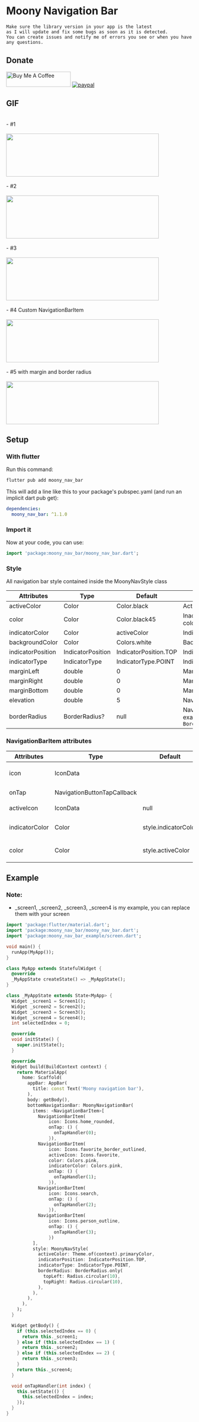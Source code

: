 # Moony Navigation Bar
```
Make sure the library version in your app is the latest
as I will update and fix some bugs as soon as it is detected.
You can create issues and notify me of errors you see or when you have any questions.
```
## Donate
<a href="https://www.buymeacoffee.com/doctorblue" target="_blank"><img src="https://cdn.buymeacoffee.com/buttons/default-orange.png" alt="Buy Me A Coffee" height="41" width="174"></a>
[![paypal](https://www.paypalobjects.com/en_US/i/btn/btn_donateCC_LG.gif)](https://www.paypal.me/doctorblue00)

## GIF

<br>
- #1 
<br>
<br>

<img src="https://raw.githubusercontent.com/doctor-blue/moony_nav_bar_flutter/master/preview/preview1.gif" width="412" height="116"/>

<br>
<br>
- #2
<br>
<br>

<img src="https://raw.githubusercontent.com/doctor-blue/moony_nav_bar_flutter/master/preview/preview3.gif" width="412" height="116"/>

<br>
<br>
- #3
<br>
<br>

<img src="https://raw.githubusercontent.com/doctor-blue/moony_nav_bar_flutter/master/preview/preview4.gif" width="412" height="116"/>

<br>
<br>
- #4 Custom NavigationBarItem
<br>
<br>

<img src="https://raw.githubusercontent.com/doctor-blue/moony_nav_bar_flutter/master/preview/preview2.gif" width="412" height="116"/>

<br>
<br>
- #5 with margin and border radius
<br>
<br>

<img src="https://raw.githubusercontent.com/doctor-blue/moony_nav_bar_flutter/master/preview/preview5.gif" width="412" height="116"/>

## Setup

### With flutter
Run this command:
```bash
flutter pub add moony_nav_bar
```
This will add a line like this to your package's pubspec.yaml (and run an implicit dart pub get):

```yaml
dependencies:
  moony_nav_bar: ^1.1.0
```

### Import it
Now at your code, you can use:
```dart
import 'package:moony_nav_bar/moony_nav_bar.dart';
```
### Style
All navigation bar style contained inside the MoonyNavStyle class

| Attributes | Type | Default | Description |
|----------- | ---------- |-----------| ----------- |
| activeColor | Color | Color.black | Active Color|
| color | Color | Color.black45 | Inactive navigation item color |
| indicatorColor | Color | activeColor | Indicator color |
| backgroundColor | Color | Colors.white | Background color |
| indicatorPosition | IndicatorPosition | IndicatorPosition.TOP | Indicator position |
| indicatorType | IndicatorType | IndicatorType.POINT | Indicator type |
| marginLeft | double | 0 | Margin left |
| marginRight | double | 0 | Margin right |
| marginBottom | double | 0 | Margin bottom |
| elevation | double | 5 | Navigation elevation |
| borderRadius | BorderRadius? | null | Navigation border radius. example : `BorderRadius.circular(10)`  |

### NavigationBarItem attributes
| Attributes | Type | Default | Description |
|----------- | ---------- |-----------| ----------- |
| icon | IconData |  | Default Icon `required`|
| onTap | NavigationButtonTapCallback | | Tap listener `required` |
| activeIcon | IconData | null | Active icon `optional`|
| indicatorColor | Color | style.indicatorColor | Indicator color `optional`|
| color | Color | style.activeColor | Active icon color `optional` |

## Example

### Note:
- _screen1, _screen2, _screen3, _screen4 is my example, you can replace them with your screen

```dart
import 'package:flutter/material.dart';
import 'package:moony_nav_bar/moony_nav_bar.dart';
import 'package:moony_nav_bar_example/screen.dart';

void main() {
  runApp(MyApp());
}

class MyApp extends StatefulWidget {
  @override
  _MyAppState createState() => _MyAppState();
}

class _MyAppState extends State<MyApp> {
  Widget _screen1 = Screen1();
  Widget _screen2 = Screen2();
  Widget _screen3 = Screen3();
  Widget _screen4 = Screen4();
  int selectedIndex = 0;

  @override
  void initState() {
    super.initState();
  }

  @override
  Widget build(BuildContext context) {
    return MaterialApp(
      home: Scaffold(
        appBar: AppBar(
          title: const Text('Moony navigation bar'),
        ),
        body: getBody(),
        bottomNavigationBar: MoonyNavigationBar(
          items: <NavigationBarItem>[
            NavigationBarItem(
                icon: Icons.home_rounded,
                onTap: () {
                  onTapHandler(0);
                }),
            NavigationBarItem(
                icon: Icons.favorite_border_outlined,
                activeIcon: Icons.favorite,
                color: Colors.pink,
                indicatorColor: Colors.pink,
                onTap: () {
                  onTapHandler(1);
                }),
            NavigationBarItem(
                icon: Icons.search,
                onTap: () {
                  onTapHandler(2);
                }),
            NavigationBarItem(
                icon: Icons.person_outline,
                onTap: () {
                  onTapHandler(3);
                })
          ],
          style: MoonyNavStyle(
            activeColor: Theme.of(context).primaryColor,
            indicatorPosition: IndicatorPosition.TOP,
            indicatorType: IndicatorType.POINT,
            borderRadius: BorderRadius.only(
              topLeft: Radius.circular(10),
              topRight: Radius.circular(10),
            ),
          ),
        ),
      ),
    );
  }

  Widget getBody() {
    if (this.selectedIndex == 0) {
      return this._screen1;
    } else if (this.selectedIndex == 1) {
      return this._screen2;
    } else if (this.selectedIndex == 2) {
      return this._screen3;
    }
    return this._screen4;
  }

  void onTapHandler(int index) {
    this.setState(() {
      this.selectedIndex = index;
    });
  }
}

```

